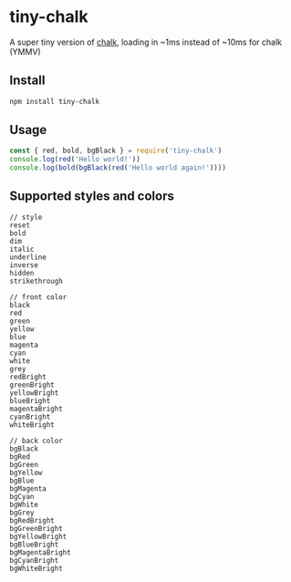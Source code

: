 # tiny-chalk

A super tiny version of [chalk](https://github.com/chalk/chalk), loading in ~1ms instead of ~10ms for chalk (YMMV)

## Install

```bash
npm install tiny-chalk
```

## Usage

```js
const { red, bold, bgBlack } = require('tiny-chalk')
console.log(red('Hello world!'))
console.log(bold(bgBlack(red('Hello world again!'))))
```

## Supported styles and colors

```
// style
reset
bold
dim
italic
underline
inverse
hidden
strikethrough

// front color
black
red
green
yellow
blue
magenta
cyan
white
grey
redBright
greenBright
yellowBright
blueBright
magentaBright
cyanBright
whiteBright

// back color
bgBlack
bgRed
bgGreen
bgYellow
bgBlue
bgMagenta
bgCyan
bgWhite
bgGrey
bgRedBright
bgGreenBright
bgYellowBright
bgBlueBright
bgMagentaBright
bgCyanBright
bgWhiteBright
```
